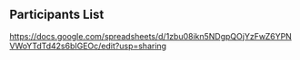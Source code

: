 ## Participants List

https://docs.google.com/spreadsheets/d/1zbu08ikn5NDgpQOjYzFwZ6YPNVWoYTdTd42s6bIGEOc/edit?usp=sharing
